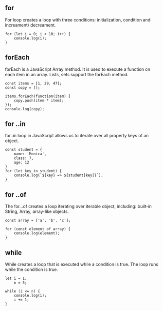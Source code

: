 ## for
For loop creates a loop with three conditions: initialization, condition and increament/ decreament.
```
for (let i = 0; i < 10; i++) {
    console.log(i);
}
```
## forEach
forEach is a JavaScript Array method. It is used to execute a function on each item in an array. Lists, sets support the forEach method.
```
const items = [1, 29, 47];
const copy = [];

items.forEach(function(item) {
    copy.push(item * item);
});
console.log(copy);
```

## for ..in
for..in loop in JavaScript allows us to iterate over all property keys of an object.
```
const student = {
    name: 'Monica',
    class: 7,
    age: 12
}
for (let key in student) {
    console.log(`${key} => ${student[key]}`);
}
```

## for ..of
The for...of creates a loop iterating over iterable object, including: built-in String, Array, array-like objects.
```
const array = ['a', 'b', 'c'];

for (const element of array) {
    console.log(element);
}
```

## while
While creates a loop that is executed while a condition is true. The loop runs while the condition is true.
```
let i = 1,
    n = 5;

while (i <= n) {
    console.log(i);
    i += 1;
}
```
